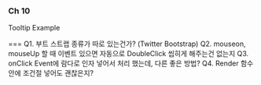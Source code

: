 ### Ch 10
Tooltip Example

===
Q1. 부트 스트랩 종류가 따로 있는건가? (Twitter Bootstrap)
Q2. mouseon, mouseUp 할 때 이벤트 있으면 자동으로 DoubleClick 씹히게 해주는건 없는지
Q3. onClick Event에 람다로 인자 넣어서 처리 했는데, 다른 좋은 방법?
Q4. Render 함수 안에 조건절 넣어도 괜찮은지?